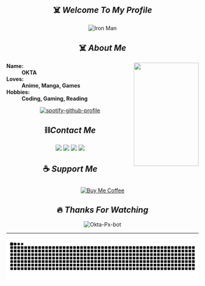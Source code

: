 <body>
  <center>
<h2 align="center">☠️ <i><b>Welcome To My Profile</b></i></h2>

<div align="center">
  
![Iron Man](./shadow.gif)
</dif>

<h2 align="center">☠️ <i><b>About Me</b></i></h2>
<div align="center">
  <!-- <img src="https://i.imgur.com/jx17oHT.gif"> -->
</div>

  <div align="center">
    <img src="./2c4542649a439792ce53f5e2cdcb4aff.jpg" align="right" width="170" height="270">
  </div>

<dl>
    <dt align="left"><strong>Name:</strong></dt>
    <dd align="left"><b>OKTA</b></dd>
    <dt align="left"><strong>Loves:</strong></dt>
    <dd align="left"><b>Anime, Manga, Games</b></dd>
    <dt align="left"><strong>Hobbies:</strong></dt>
    <dd align="left"><b>Coding,
      Gaming,
      Reading</b></dd>
</dl>

[![spotify-github-profile](https://spotify-github-profile.kittinanx.com/api/view?uid=31fe2ev5ldx3dlfb5t2qszogktce&cover_image=true&theme=novatorem&show_offline=false&background_color=121212&interchange=true&bar_color=53b14f&bar_color_cover=true)](https://ironmanff.vercel.app)

<div align="center">
    <h2>⛓️<i><b>Contact Me</b></i></h2>
</div>
<p align='center'>
  <a href="@bagusoktapratama@gmail.com"><img src="https://img.shields.io/badge/EMAIL-2e3440?style=for-the-badge"/></a>
  <a href="https://instagram.com/putrii.oktavia22"><img src="https://img.shields.io/badge/INSTAGRAM-2e3440?style=for-the-badge"/></a>
  <a href="https://t.me/HazelMD_Bot"><img src="https://img.shields.io/badge/TELEGRAM-2e3440?style=for-the-badge"/></a>
    <a href="https://wa.me/62895704952222"><img src="https://img.shields.io/badge/WHATSAPP-2e3440?style=for-the-badge"/></a>
</p>

<div align="center">
    <h2>☕ <b><i>Support Me</i></b></h2>
</div>
<div align="center">
  <a href="buymeacoffee.com/alfirmandoz">
    <img src="https://i.ibb.co/KNnhcvX/bmc-button.png" alt="Buy Me Coffee" height="60" width="230" style="margin-top: 10px;">
  </a>
</div>


<div align="center">
    <h2>🔥 <i><b>Thanks For Watching</b></i></h2>
</div>
<img src="https://count.getloli.com/get/@:Okta-Px-bot?theme=moebooru" alt="Okta-Px-bot" />

---

![Animation](https://raw.githubusercontent.com/IRON-M4N/IRON-M4N/output/github-contribution-grid-snake-dark.svg)
